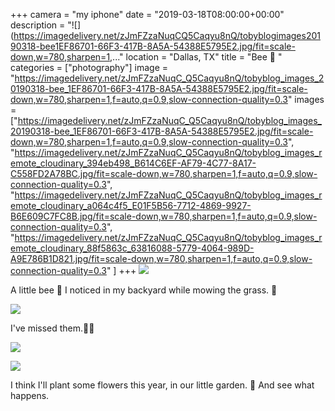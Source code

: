 +++
camera = "my iphone"
date = "2019-03-18T08:00:00+00:00"
description = "![](https://imagedelivery.net/zJmFZzaNuqCQ5Caqyu8nQ/tobyblogimages20190318-bee1EF86701-66F3-417B-8A5A-54388E5795E2.jpg/fit=scale-down,w=780,sharpen=1,..."
location = "Dallas, TX"
title = "Bee 🐝 "
categories = ["photography"]
image = "https://imagedelivery.net/zJmFZzaNuqC_Q5Caqyu8nQ/tobyblog_images_20190318-bee_1EF86701-66F3-417B-8A5A-54388E5795E2.jpg/fit=scale-down,w=780,sharpen=1,f=auto,q=0.9,slow-connection-quality=0.3"
images = ["https://imagedelivery.net/zJmFZzaNuqC_Q5Caqyu8nQ/tobyblog_images_20190318-bee_1EF86701-66F3-417B-8A5A-54388E5795E2.jpg/fit=scale-down,w=780,sharpen=1,f=auto,q=0.9,slow-connection-quality=0.3",
"https://imagedelivery.net/zJmFZzaNuqC_Q5Caqyu8nQ/tobyblog_images_remote_cloudinary_394eb498_B614C6EF-AF79-4C77-8A17-C558FD2A78BC.jpg/fit=scale-down,w=780,sharpen=1,f=auto,q=0.9,slow-connection-quality=0.3",
"https://imagedelivery.net/zJmFZzaNuqC_Q5Caqyu8nQ/tobyblog_images_remote_cloudinary_a064c4f5_E01F5B56-7712-4869-9927-B6E609C7FC8B.jpg/fit=scale-down,w=780,sharpen=1,f=auto,q=0.9,slow-connection-quality=0.3",
"https://imagedelivery.net/zJmFZzaNuqC_Q5Caqyu8nQ/tobyblog_images_remote_cloudinary_88f5863c_63816088-5779-4064-989D-A9E786B1D821.jpg/fit=scale-down,w=780,sharpen=1,f=auto,q=0.9,slow-connection-quality=0.3"
]
+++
![](https://imagedelivery.net/zJmFZzaNuqC_Q5Caqyu8nQ/tobyblog_images_20190318-bee_1EF86701-66F3-417B-8A5A-54388E5795E2.jpg/fit=scale-down,w=780,sharpen=1,f=auto,q=0.9,slow-connection-quality=0.3)
<!--more-->
A little bee 🐝 I noticed in my backyard while mowing the grass. 🏡

![](https://imagedelivery.net/zJmFZzaNuqC_Q5Caqyu8nQ/tobyblog_images_remote_cloudinary_394eb498_B614C6EF-AF79-4C77-8A17-C558FD2A78BC.jpg/fit=scale-down,w=780,sharpen=1,f=auto,q=0.9,slow-connection-quality=0.3)

I've missed them.💛🐝

![](https://imagedelivery.net/zJmFZzaNuqC_Q5Caqyu8nQ/tobyblog_images_remote_cloudinary_a064c4f5_E01F5B56-7712-4869-9927-B6E609C7FC8B.jpg/fit=scale-down,w=780,sharpen=1,f=auto,q=0.9,slow-connection-quality=0.3)

![](https://imagedelivery.net/zJmFZzaNuqC_Q5Caqyu8nQ/tobyblog_images_remote_cloudinary_88f5863c_63816088-5779-4064-989D-A9E786B1D821.jpg/fit=scale-down,w=780,sharpen=1,f=auto,q=0.9,slow-connection-quality=0.3)

I think I'll plant some flowers this year, in our little garden. 🌻 And see what happens.
